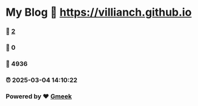 # My Blog :link: https://villianch.github.io 
### :page_facing_up: [2](https://villianch.github.io/tag.html) 
### :speech_balloon: 0 
### :hibiscus: 4936 
### :alarm_clock: 2025-03-04 14:10:22 
### Powered by :heart: [Gmeek](https://github.com/Meekdai/Gmeek)
